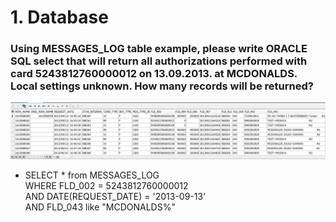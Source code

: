 # 1. Database

### Using MESSAGES_LOG table example, please write ORACLE SQL select that will return all authorizations performed with card 5243812760000012 on 13.09.2013. at MCDONALDS. Local settings unknown. How many records will be returned? 

![image info](./resources/image2.png)

- SELECT * from MESSAGES_LOG  
  WHERE FLD_002 = 5243812760000012  
  AND DATE(REQUEST_DATE) = '2013-09-13'  
  AND FLD_043 like "MCDONALDS%"  